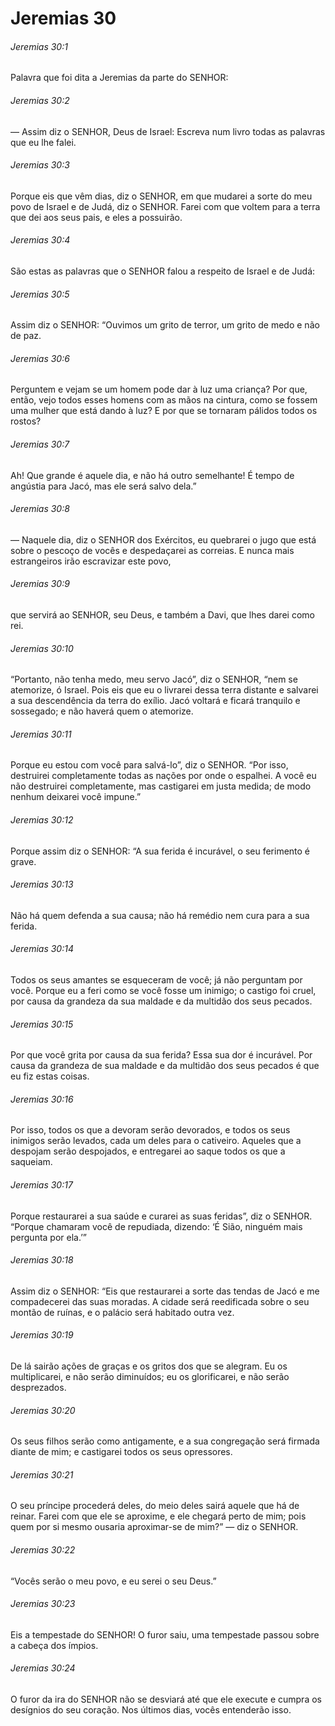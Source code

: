 # Jeremias 30

###### Jeremias 30:1

Palavra que foi dita a Jeremias da parte do SENHOR:

###### Jeremias 30:2

— Assim diz o SENHOR, Deus de Israel: Escreva num livro todas as palavras que eu lhe falei.

###### Jeremias 30:3

Porque eis que vêm dias, diz o SENHOR, em que mudarei a sorte do meu povo de Israel e de Judá, diz o SENHOR. Farei com que voltem para a terra que dei aos seus pais, e eles a possuirão.

###### Jeremias 30:4

São estas as palavras que o SENHOR falou a respeito de Israel e de Judá:

###### Jeremias 30:5

Assim diz o SENHOR: “Ouvimos um grito de terror, um grito de medo e não de paz.

###### Jeremias 30:6

Perguntem e vejam se um homem pode dar à luz uma criança? Por que, então, vejo todos esses homens com as mãos na cintura, como se fossem uma mulher que está dando à luz? E por que se tornaram pálidos todos os rostos?

###### Jeremias 30:7

Ah! Que grande é aquele dia, e não há outro semelhante! É tempo de angústia para Jacó, mas ele será salvo dela.”

###### Jeremias 30:8

— Naquele dia, diz o SENHOR dos Exércitos, eu quebrarei o jugo que está sobre o pescoço de vocês e despedaçarei as correias. E nunca mais estrangeiros irão escravizar este povo,

###### Jeremias 30:9

que servirá ao SENHOR, seu Deus, e também a Davi, que lhes darei como rei.

###### Jeremias 30:10

“Portanto, não tenha medo, meu servo Jacó”, diz o SENHOR, “nem se atemorize, ó Israel. Pois eis que eu o livrarei dessa terra distante e salvarei a sua descendência da terra do exílio. Jacó voltará e ficará tranquilo e sossegado; e não haverá quem o atemorize.

###### Jeremias 30:11

Porque eu estou com você para salvá-lo”, diz o SENHOR. “Por isso, destruirei completamente todas as nações por onde o espalhei. A você eu não destruirei completamente, mas castigarei em justa medida; de modo nenhum deixarei você impune.”

###### Jeremias 30:12

Porque assim diz o SENHOR: “A sua ferida é incurável, o seu ferimento é grave.

###### Jeremias 30:13

Não há quem defenda a sua causa; não há remédio nem cura para a sua ferida.

###### Jeremias 30:14

Todos os seus amantes se esqueceram de você; já não perguntam por você. Porque eu a feri como se você fosse um inimigo; o castigo foi cruel, por causa da grandeza da sua maldade e da multidão dos seus pecados.

###### Jeremias 30:15

Por que você grita por causa da sua ferida? Essa sua dor é incurável. Por causa da grandeza de sua maldade e da multidão dos seus pecados é que eu fiz estas coisas.

###### Jeremias 30:16

Por isso, todos os que a devoram serão devorados, e todos os seus inimigos serão levados, cada um deles para o cativeiro. Aqueles que a despojam serão despojados, e entregarei ao saque todos os que a saqueiam.

###### Jeremias 30:17

Porque restaurarei a sua saúde e curarei as suas feridas”, diz o SENHOR. “Porque chamaram você de repudiada, dizendo: ‘É Sião, ninguém mais pergunta por ela.’”

###### Jeremias 30:18

Assim diz o SENHOR: “Eis que restaurarei a sorte das tendas de Jacó e me compadecerei das suas moradas. A cidade será reedificada sobre o seu montão de ruínas, e o palácio será habitado outra vez.

###### Jeremias 30:19

De lá sairão ações de graças e os gritos dos que se alegram. Eu os multiplicarei, e não serão diminuídos; eu os glorificarei, e não serão desprezados.

###### Jeremias 30:20

Os seus filhos serão como antigamente, e a sua congregação será firmada diante de mim; e castigarei todos os seus opressores.

###### Jeremias 30:21

O seu príncipe procederá deles, do meio deles sairá aquele que há de reinar. Farei com que ele se aproxime, e ele chegará perto de mim; pois quem por si mesmo ousaria aproximar-se de mim?” — diz o SENHOR.

###### Jeremias 30:22

“Vocês serão o meu povo, e eu serei o seu Deus.”

###### Jeremias 30:23

Eis a tempestade do SENHOR! O furor saiu, uma tempestade passou sobre a cabeça dos ímpios.

###### Jeremias 30:24

O furor da ira do SENHOR não se desviará até que ele execute e cumpra os desígnios do seu coração. Nos últimos dias, vocês entenderão isso.

